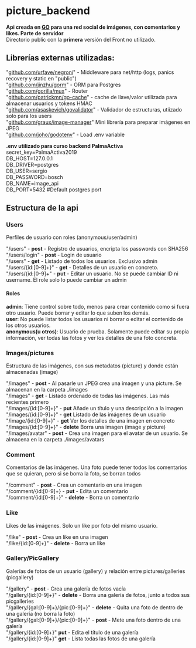 # picture_backend
__Api creada en [GO](https://golang.org/) para una red social de imágenes, con comentarios y likes. Parte de servidor__  
Directorio public con la __primera__ versión del Front no utilizado.

## Librerías externas utilizadas:
  "[github.com/urfave/negroni](https://github.com/urfave/negroni)" - Middleware para net/http (logs, panics recovery y static en "public")  
  "[github.com/jinzhu/gorm](https://github.com/jinzhu/gorm)" - ORM para Postgres  
  "[github.com/gorilla/mux](https://github.com/gorilla/mux)" - Router  
  "[github.com/patrickmn/go-cache](https://github.com/patrickmn/go-cache)" - cache de llave/valor utilizada para almacenar usuarios y tokens HMAC  
  "[github.com/asaskevich/govalidator](https://github.com/asaskevich/govalidator)" - Validador de estructuras, utiizado solo para los users  
  "[github.com/graux/image-manager](https://github.com/graux/image-manager)" Mini librería para preparar imágenes en JPEG  
  "[github.com/joho/godotenv](https://github.com/joho/godotenv)" - Load .env variable
  

__.env utilizado para curso backend PalmaActiva__  
secret_key=PalmaActiva2019  
DB_HOST=127.0.0.1  
DB_DRIVER=postgres  
DB_USER=sergio  
DB_PASSWORD=bosch  
DB_NAME=image_api  
DB_PORT=5432 #Default postgres port  

## Estructura de la api  

### Users  
Perfiles de usuario con roles (anonymous/user/admin)   

"/users"              - __post__ - Registro de usuarios, encripta los passwords con SHA256  
"/users/login"        - __post__  - Login de usuario  
"/users"              - __get__  - Listado de todos los usuarios. Exclusivo admin  
"/users/{id:[0-9]+}"  - __get__  - Detalles de un usuario en concreto.  
"/users/{id:[0-9]+"   - __put__  - Editar un usuario. No se puede cambiar ID ni username. El role solo lo puede cambiar un admin  

#### Roles  
__admin__: Tiene control sobre todo, menos para crear contenido como si fuera otro usuario. Puede borrar y editar lo que suben los demás.  
__user__: No puede listar todos los usuarios ni borrar o editar el contenido de los otros usuarios.  
__anonymous(u otros)__: Usuario de prueba. Solamente puede editar su propia información, ver todas las fotos y ver los detalles de una foto concreta.  

### Images/pictures  
Estructura de las imágenes, con sus metadatos (picture) y donde están almacenadas (image)

"/images"  - __post__ - Al pasarle un JPEG crea una imagen y una picture. Se almacenan en la carpeta ./images  
"/images" - __get__ - Listado ordenado de todas las imágenes. Las más recientes primero  
"/images/{id:[0-9]+}" - __put__ Añade un título y una descripción a la imagen  
"/images/{id:[0-9]+}" - __get__ Listado de las imágenes de un usuario  
"/image/{id:[0-9]+}" - __get__ Ver los detalles de una imagen en concreto  
"/images/{id:[0-9]+}" - __delete__ Borra una imagen (image y picture)  
"/images/avatar"  - __post__ - Crea una imagen para el avatar de un usuario. Se almacena en la carpeta ./images/avatars  

### Comment  
Comentarios de las imágenes. Una foto puede tener todos los comentarios que se quieran, pero si se borra la foto, se borran todos

"/comment" - __post__ - Crea un comentario en una imagen  
"/comment/{id:[0-9]+} - __put__ - Edita un comentario  
"/comment/{id:[0-9]+}" - __delete__ - Borra un comentario  

### Like
Likes de las imágenes. Solo un like por foto del mismo usuario.  

"/like" - __post__ - Crea un like en una imagen  
"/like/{id:[0-9]+}" - __delete__ - Borra un like   

### Gallery/PicGallery  
Galerías de fotos de un usuario (gallery) y relación entre pictures/galleries (picgallery)  

"/gallery" - __post__ - Crea una galería de fotos vacía  
"/gallery/{id:[0-9]+}" - __delete__ - Borra una galería de fotos, junto a todos sus picgalleries  
"/gallery/{gal:[0-9]+}/{pic:[0-9]+}" - __delete__ - Quita una foto de dentro de una galería (no borra la foto)  
"/gallery/{gal:[0-9]+}/{pic:[0-9]+}" - __post__ - Mete una foto dentro de una galería  
"/gallery/{id:[0-9]+}"  __put__ - Edita el título de una galería  
"/gallery/{id:[0-9]+}"  __get__ - Lista todas las fotos de una galería  
